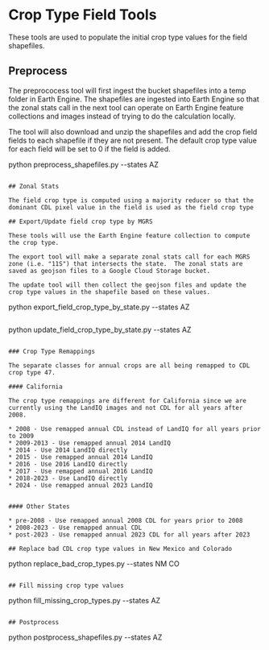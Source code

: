 # Crop Type Field Tools

These tools are used to populate the initial crop type values for the field shapefiles.

## Preprocess

The preprococess tool will first ingest the bucket shapefiles into a temp folder in Earth Engine.  The shapefiles are ingested into Earth Engine so that the zonal stats call in the next tool can operate on Earth Engine feature collections and images instead of trying to do the calculation locally.

The tool will also download and unzip the shapefiles and add the crop field fields to each shapefile if they are not present.  The default crop type value for each field will be set to 0 if the field is added.


python preprocess_shapefiles.py --states AZ
```[export_field_crop_type_by_state.py](export_field_crop_type_by_state.py)

## Zonal Stats

The field crop type is computed using a majority reducer so that the dominant CDL pixel value in the field is used as the field crop type

## Export/Update field crop type by MGRS

These tools will use the Earth Engine feature collection to compute the crop type.  

The export tool will make a separate zonal stats call for each MGRS zone (i.e. "11S") that intersects the state.  The zonal stats are saved as geojson files to a Google Cloud Storage bucket.

The update tool will then collect the geojson files and update the crop type values in the shapefile based on these values.

```
python export_field_crop_type_by_state.py --states AZ
```

```
python update_field_crop_type_by_state.py --states AZ
```

### Crop Type Remappings

The separate classes for annual crops are all being remapped to CDL crop type 47.

#### California

The crop type remappings are different for California since we are currently using the LandIQ images and not CDL for all years after 2008.

* 2008 - Use remapped annual CDL instead of LandIQ for all years prior to 2009
* 2009-2013 - Use remapped annual 2014 LandIQ
* 2014 - Use 2014 LandIQ directly
* 2015 - Use remapped annual 2014 LandIQ
* 2016 - Use 2016 LandIQ directly
* 2017 - Use remapped annual 2016 LandIQ
* 2018-2023 - Use LandIQ directly
* 2024 - Use remapped annual 2023 LandIQ


#### Other States

* pre-2008 - Use remapped annual 2008 CDL for years prior to 2008
* 2008-2023 - Use remapped annual CDL
* post-2023 - Use remapped annual 2023 CDL for all years after 2023

## Replace bad CDL crop type values in New Mexico and Colorado

```
python replace_bad_crop_types.py --states NM CO
```

## Fill missing crop type values

```
python fill_missing_crop_types.py --states AZ
```

## Postprocess

```
python postprocess_shapefiles.py --states AZ
```
